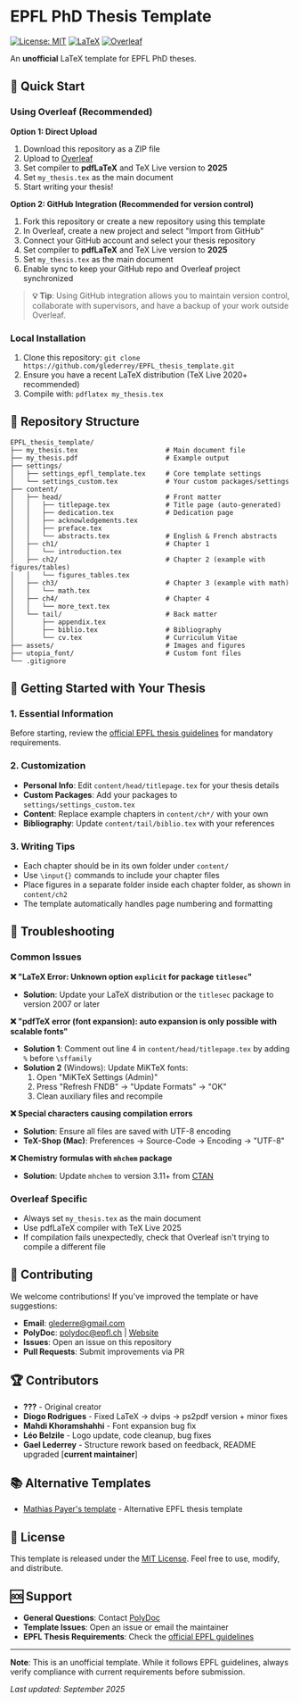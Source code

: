 # EPFL PhD Thesis Template

[![License: MIT](https://img.shields.io/badge/License-MIT-yellow.svg)](https://opensource.org/licenses/MIT)
[![LaTeX](https://img.shields.io/badge/LaTeX-Template-blue.svg)](https://www.latex-project.org/)
[![Overleaf](https://img.shields.io/badge/Overleaf-Compatible-green.svg)](https://www.overleaf.com/)

An **unofficial** LaTeX template for EPFL PhD theses.

## 🚀 Quick Start

### Using Overleaf (Recommended)

**Option 1: Direct Upload**
1. Download this repository as a ZIP file
2. Upload to [Overleaf](https://www.overleaf.com/)
3. Set compiler to **pdfLaTeX** and TeX Live version to **2025**
4. Set `my_thesis.tex` as the main document
5. Start writing your thesis!

**Option 2: GitHub Integration (Recommended for version control)**
1. Fork this repository or create a new repository using this template
2. In Overleaf, create a new project and select "Import from GitHub"
3. Connect your GitHub account and select your thesis repository
4. Set compiler to **pdfLaTeX** and TeX Live version to **2025**
5. Set `my_thesis.tex` as the main document
6. Enable sync to keep your GitHub repo and Overleaf project synchronized

> **💡 Tip**: Using GitHub integration allows you to maintain version control, collaborate with supervisors, and have a backup of your work outside Overleaf.

### Local Installation
1. Clone this repository: `git clone https://github.com/glederrey/EPFL_thesis_template.git`
2. Ensure you have a recent LaTeX distribution (TeX Live 2020+ recommended)
3. Compile with: `pdflatex my_thesis.tex`

## 📁 Repository Structure

```
EPFL_thesis_template/
├── my_thesis.tex                      # Main document file
├── my_thesis.pdf                      # Example output
├── settings/
│   ├── settings_epfl_template.tex     # Core template settings
│   └── settings_custom.tex            # Your custom packages/settings
├── content/
│   ├── head/                          # Front matter
│   │   ├── titlepage.tex              # Title page (auto-generated)
│   │   ├── dedication.tex             # Dedication page
│   │   ├── acknowledgements.tex
│   │   ├── preface.tex
│   │   └── abstracts.tex              # English & French abstracts
│   ├── ch1/                           # Chapter 1
│   │   └── introduction.tex
│   ├── ch2/                           # Chapter 2 (example with figures/tables)
│   │   └── figures_tables.tex
│   ├── ch3/                           # Chapter 3 (example with math)
│   │   └── math.tex
│   ├── ch4/                           # Chapter 4
│   │   └── more_text.tex
│   └── tail/                          # Back matter
│       ├── appendix.tex
│       ├── biblio.tex                 # Bibliography
│       └── cv.tex                     # Curriculum Vitae
├── assets/                            # Images and figures
├── utopia_font/                       # Custom font files
└── .gitignore
```

## 📝 Getting Started with Your Thesis

### 1. Essential Information
Before starting, review the [official EPFL thesis guidelines](https://www.epfl.ch/education/phd/regulations/internal-regulations/edoc-faq-end-of-thesis/) for mandatory requirements.

### 2. Customization
- **Personal Info**: Edit `content/head/titlepage.tex` for your thesis details
- **Custom Packages**: Add your packages to `settings/settings_custom.tex`
- **Content**: Replace example chapters in `content/ch*/` with your own
- **Bibliography**: Update `content/tail/biblio.tex` with your references

### 3. Writing Tips
- Each chapter should be in its own folder under `content/`
- Use `\input{}` commands to include your chapter files
- Place figures in a separate folder inside each chapter folder, as shown in `content/ch2`
- The template automatically handles page numbering and formatting

## 🔧 Troubleshooting

### Common Issues

**❌ "LaTeX Error: Unknown option `explicit` for package `titlesec`"**
- **Solution**: Update your LaTeX distribution or the `titlesec` package to version 2007 or later

**❌ "pdfTeX error (font expansion): auto expansion is only possible with scalable fonts"**
- **Solution 1**: Comment out line 4 in `content/head/titlepage.tex` by adding `%` before `\sffamily`
- **Solution 2** (Windows): Update MiKTeX fonts:
  1. Open "MiKTeX Settings (Admin)"
  2. Press "Refresh FNDB" → "Update Formats" → "OK"
  3. Clean auxiliary files and recompile

**❌ Special characters causing compilation errors**
- **Solution**: Ensure all files are saved with UTF-8 encoding
- **TeX-Shop (Mac)**: Preferences → Source-Code → Encoding → "UTF-8"

**❌ Chemistry formulas with `mhchem` package**
- **Solution**: Update `mhchem` to version 3.11+ from [CTAN](https://ctan.org/pkg/mhchem)

### Overleaf Specific
- Always set `my_thesis.tex` as the main document
- Use pdfLaTeX compiler with TeX Live 2025
- If compilation fails unexpectedly, check that Overleaf isn't trying to compile a different file

## 🤝 Contributing

We welcome contributions! If you've improved the template or have suggestions:

- **Email**: [glederre@gmail.com](mailto:glederre@gmail.com)
- **PolyDoc**: [polydoc@epfl.ch](mailto:polydoc@epfl.ch) | [Website](http://polydoc.epfl.ch)
- **Issues**: Open an issue on this repository
- **Pull Requests**: Submit improvements via PR

## 🏆 Contributors

- **???** - Original creator
- **Diogo Rodrigues** - Fixed LaTeX → dvips → ps2pdf version + minor fixes
- **Mahdi Khoramshahhi** - Font expansion bug fix
- **Léo Belzile** - Logo update, code cleanup, bug fixes
- **Gael Lederrey** - Structure rework based on feedback, README upgraded [**current maintainer**]

## 📚 Alternative Templates

- [Mathias Payer's template](https://github.com/HexHive/thesis_template) - Alternative EPFL thesis template

## 📄 License

This template is released under the [MIT License](LICENSE). Feel free to use, modify, and distribute.

## 🆘 Support

- **General Questions**: Contact [PolyDoc](mailto:polydoc@epfl.ch)
- **Template Issues**: Open an issue or email the maintainer
- **EPFL Thesis Requirements**: Check the [official EPFL guidelines](https://www.epfl.ch/education/phd/regulations/internal-regulations/edoc-faq-end-of-thesis/)

---

**Note**: This is an unofficial template. While it follows EPFL guidelines, always verify compliance with current requirements before submission.

*Last updated: September 2025*
